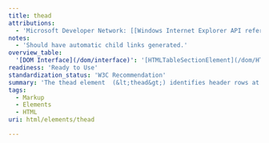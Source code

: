 ```yaml
---
title: thead
attributions:
  - 'Microsoft Developer Network: [[Windows Internet Explorer API reference](http://msdn.microsoft.com/en-us/library/ie/hh828809%28v=vs.85%29.aspx) Article]'
notes:
  - 'Should have automatic child links generated.'
overview_table:
  '[DOM Interface](/dom/interface)': '[HTMLTableSectionElement](/dom/HTMLTableSectionElement)'
readiness: 'Ready to Use'
standardization_status: 'W3C Recommendation'
summary: 'The thead element  (&lt;thead&gt;) identifies header rows at the top of a table, usually containing column labels.  It may contain one or more rows of &lt;th&gt; or &lt;td&gt; cells.'
tags:
  - Markup
  - Elements
  - HTML
uri: html/elements/thead

---
```

